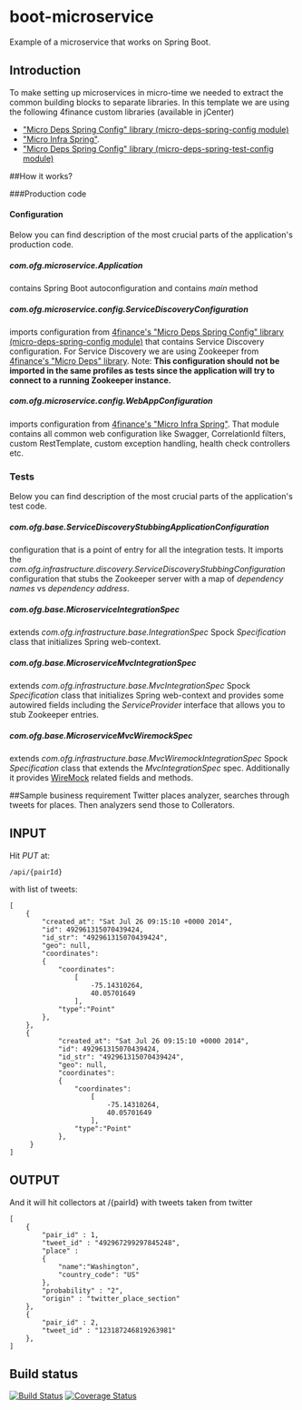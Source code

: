 boot-microservice
=======================

Example of a microservice that works on Spring Boot.

## Introduction

To make setting up microservices in micro-time we needed to extract the common building blocks to separate libraries.
In this template we are using the following 4finance custom libraries (available in jCenter)

* ["Micro Deps Spring Config" library (micro-deps-spring-config module)](https://github.com/4finance/micro-deps-spring-config)
* ["Micro Infra Spring"](https://github.com/4finance/micro-infra-spring). 
* ["Micro Deps Spring Config" library (micro-deps-spring-test-config module)](https://github.com/4finance/micro-deps-spring-config)

##How it works?

###Production code

#### Configuration

Below you can find description of the most crucial parts of the application's production code.

##### *com.ofg.microservice.Application* 

contains Spring Boot autoconfiguration and contains *main* method

##### *com.ofg.microservice.config.ServiceDiscoveryConfiguration* 

imports configuration from [4finance's "Micro Deps Spring Config" library (micro-deps-spring-config module)](https://github.com/4finance/micro-deps-spring-config) 
that contains Service Discovery configuration. For Service Discovery we are using Zookeeper from [4finance's "Micro Deps" library](https://github.com/4finance/micro-deps).
Note: **This configuration should not be imported in the same profiles as tests since the application will try to connect to a running Zookeeper instance.**

##### *com.ofg.microservice.config.WebAppConfiguration*

imports configuration from [4finance's "Micro Infra Spring"](https://github.com/4finance/micro-infra-spring). That module contains all common web configuration like
Swagger, CorrelationId filters, custom RestTemplate, custom exception handling, health check controllers etc.

### Tests

Below you can find description of the most crucial parts of the application's test code. 


##### *com.ofg.base.ServiceDiscoveryStubbingApplicationConfiguration*

configuration that is a point of entry for all the integration tests. It imports the *com.ofg.infrastructure.discovery.ServiceDiscoveryStubbingConfiguration* configuration
that stubs the Zookeeper server with a map of *dependency names* vs *dependency address*.

##### *com.ofg.base.MicroserviceIntegrationSpec*

extends *com.ofg.infrastructure.base.IntegrationSpec* Spock *Specification* class that initializes Spring web-context. 

##### *com.ofg.base.MicroserviceMvcIntegrationSpec*

extends *com.ofg.infrastructure.base.MvcIntegrationSpec* Spock *Specification* class that initializes Spring web-context and provides some autowired fields including the
*ServiceProvider* interface that allows you to stub Zookeeper entries.

##### *com.ofg.base.MicroserviceMvcWiremockSpec*

extends *com.ofg.infrastructure.base.MvcWiremockIntegrationSpec* Spock *Specification* class that extends the *MvcIntegrationSpec* spec. Additionally it provides 
[WireMock](http://wiremock.org/) related fields and methods.


##Sample business requirement
Twitter places analyzer, searches through tweets for places. Then analyzers send those to Collerators.

INPUT
-----------------

Hit *PUT* at: 

```
/api/{pairId}
```

with list of tweets:

```
[
    {
        "created_at": "Sat Jul 26 09:15:10 +0000 2014",
        "id": 492961315070439424,
        "id_str": "492961315070439424",
        "geo": null,
        "coordinates":
        {
            "coordinates":
                [
                    -75.14310264,
                    40.05701649
                ],
            "type":"Point"
        },
    },
    {
            "created_at": "Sat Jul 26 09:15:10 +0000 2014",
            "id": 492961315070439424,
            "id_str": "492961315070439424",
            "geo": null,
            "coordinates":
            {
                "coordinates":
                    [
                        -75.14310264,
                        40.05701649
                    ],
                "type":"Point"
            },
     }
]
```

OUTPUT
-----------------

And it will hit collectors at /{pairId} with tweets taken from twitter

```
[
    {
        "pair_id" : 1,
        "tweet_id" : "492967299297845248",
        "place" :
        {
            "name":"Washington",
            "country_code": "US"
        },
        "probability" : "2",
        "origin" : "twitter_place_section"
    },
    {
        "pair_id" : 2,
        "tweet_id" : "123187246819263981"
    },
]
```

## Build status
[![Build Status](https://travis-ci.org/4finance/boot-microservice.svg?branch=master)](https://travis-ci.org/4finance/boot-microservice) [![Coverage Status](http://img.shields.io/coveralls/4finance/boot-microservice/master.svg)](https://coveralls.io/r/4finance/boot-microservice)

